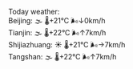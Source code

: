 Today weather:  
Beijing: 🌫  🌡️+21°C 🌬️↓0km/h  
Tianjin: 🌫  🌡️+22°C 🌬️↑7km/h  
Shijiazhuang: ☀️ 🌡️+21°C 🌬️→7km/h  
Tangshan: 🌫  🌡️+22°C 🌬️↑7km/h  
